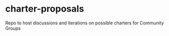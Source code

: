 # charter-proposals
Repo to host discussions and iterations on possible charters for Community Groups
